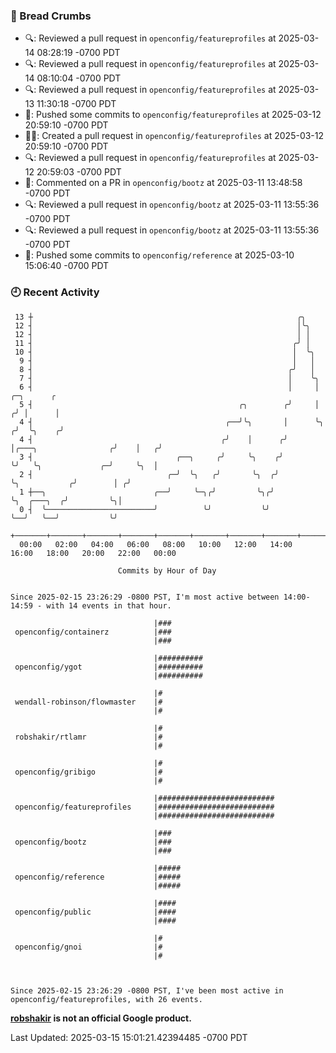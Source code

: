 ### 🍞 Bread Crumbs

 * 🔍: Reviewed a pull request in  `openconfig/featureprofiles` at 2025-03-14 08:28:19 -0700 PDT
 * 🔍: Reviewed a pull request in  `openconfig/featureprofiles` at 2025-03-14 08:10:04 -0700 PDT
 * 🔍: Reviewed a pull request in  `openconfig/featureprofiles` at 2025-03-13 11:30:18 -0700 PDT
 * 🚢: Pushed some commits to `openconfig/featureprofiles` at 2025-03-12 20:59:10 -0700 PDT
 * ✍🏼: Created a pull request in `openconfig/featureprofiles` at 2025-03-12 20:59:10 -0700 PDT
 * 🔍: Reviewed a pull request in  `openconfig/featureprofiles` at 2025-03-12 20:59:03 -0700 PDT
 * 💬: Commented on a PR in  `openconfig/bootz` at 2025-03-11 13:48:58 -0700 PDT
 * 🔍: Reviewed a pull request in  `openconfig/bootz` at 2025-03-11 13:55:36 -0700 PDT
 * 🔍: Reviewed a pull request in  `openconfig/bootz` at 2025-03-11 13:55:36 -0700 PDT
 * 🚢: Pushed some commits to `openconfig/reference` at 2025-03-10 15:06:40 -0700 PDT

### 🕘 Recent Activity
```
 13 ┼                                                           ╭╮
 12 ┤                                                           │╰╮
 12 ┤                                                           │ │
 11 ┤                                                          ╭╯ │
 10 ┤                                                          │  ╰╮
  9 ┤                                                          │   │
  8 ┤                                                         ╭╯   │
  7 ┤                                                         │    ╰╮
  6 ┤                                                         │     │                         ╭─╮      ╭
  5 ┤                                              ╭╮        ╭╯     │                        ╭╯ │      │
  4 ┤                                           ╭──╯╰╮       │      ╰╮                      ╭╯  ╰╮    ╭╯
  4 ┤                                          ╭╯    │      ╭╯       │╭───╮                ╭╯    │   ╭╯
  3 ┤                                ╭──╮     ╭╯     ╰╮    ╭╯        ╰╯   ╰╮             ╭─╯     ╰╮  │
  2 ┤                              ╭─╯  ╰╮   ╭╯       ╰╮  ╭╯               ╰╮           ╭╯        │ ╭╯
  1 ┼──╮                        ╭──╯     ╰─╮╭╯         ╰╮╭╯                 ╰╮  ╭───╮  ╭╯         ╰╮│
  0 ┤  ╰────────────────────────╯          ╰╯           ╰╯                   ╰──╯   ╰──╯           ╰╯
    +───────+───────+───────+───────+───────+───────+───────+───────+───────+───────+───────+───────+────
  00:00   02:00   04:00   06:00   08:00   10:00   12:00   14:00   16:00   18:00   20:00   22:00   00:00   

						Commits by Hour of Day


Since 2025-02-15 23:26:29 -0800 PST, I'm most active between 14:00-14:59 - with 14 events in that hour.

```



```
                                |###
 openconfig/containerz          |###
                                |###

                                |##########
 openconfig/ygot                |##########
                                |##########

                                |#
 wendall-robinson/flowmaster    |#
                                |#

                                |#
 robshakir/rtlamr               |#
                                |#

                                |#
 openconfig/gribigo             |#
                                |#

                                |##########################
 openconfig/featureprofiles     |##########################
                                |##########################

                                |###
 openconfig/bootz               |###
                                |###

                                |#####
 openconfig/reference           |#####
                                |#####

                                |####
 openconfig/public              |####
                                |####

                                |#
 openconfig/gnoi                |#
                                |#



Since 2025-02-15 23:26:29 -0800 PST, I've been most active in openconfig/featureprofiles, with 26 events.

```
**[robshakir](mailto:robjs@google.com) is not an official Google product.**  


Last Updated: 2025-03-15 15:01:21.42394485 -0700 PDT
